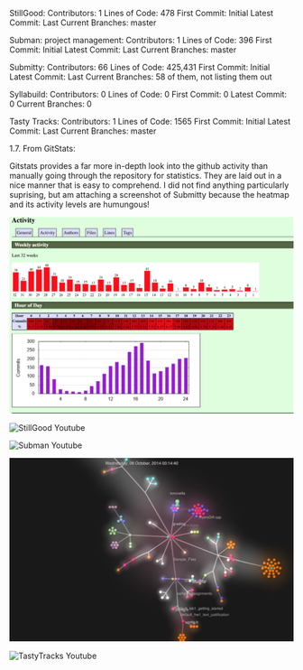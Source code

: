 StillGood:
    Contributors: 1
    Lines of Code: 478
    First Commit: Initial
    Latest Commit: Last
    Current Branches: master

Subman: project management: 
    Contributors: 1
    Lines of Code: 396
    First Commit: Initial
    Latest Commit: Last
    Current Branches: master

Submitty:
    Contributors: 66
    Lines of Code: 425,431
    First Commit: Initial
    Latest Commit: Last
    Current Branches: 58 of them, not listing them out

Syllabuild:
    Contributors: 0
    Lines of Code: 0
    First Commit: 0
    Latest Commit: 0
    Current Branches: 0

Tasty Tracks:
    Contributors: 1
    Lines of Code: 1565
    First Commit: Initial
    Latest Commit: Last
    Current Branches: master

1.7. From GitStats: 

Gitstats provides a far more in-depth look into the github activity than manually going through the repository for statistics. They are laid out in a nice manner that is easy to comprehend. I did not find anything particularly suprising, but am attaching a screenshot of Submitty because the heatmap and its activity levels are humungous!

![Submitty gitstats](https://github.com/amitra1997/CSCI-49XX-OpenSource/blob/master/Images/Screen%20Shot%202019-01-29%20at%201.26.37%20PM.png)

![StillGood Youtube](https://youtu.be/b9gNicljKtU)

![Subman Youtube](https://youtu.be/HRG0_hQNrxg)

![Submitty Screenshot - Too Big for Youtube](https://github.com/amitra1997/CSCI-49XX-OpenSource/blob/master/Images/Screen%20Shot%202019-01-29%20at%201.45.21%20PM.png)

![TastyTracks Youtube](https://youtu.be/-fc9GqYy0QU)